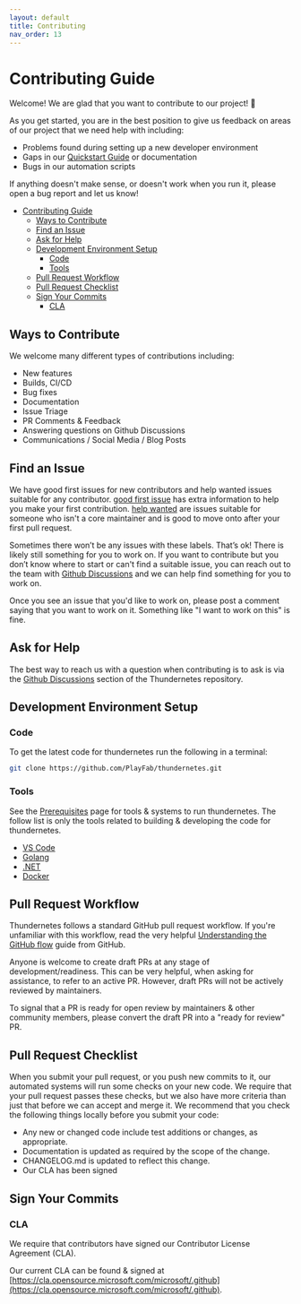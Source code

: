 ```yaml
---
layout: default
title: Contributing
nav_order: 13
---
```


# Contributing Guide

Welcome! We are glad that you want to contribute to our project! 💖

As you get started, you are in the best position to give us feedback on areas of
our project that we need help with including:

* Problems found during setting up a new developer environment
* Gaps in our [Quickstart Guide](quickstart.md) or documentation
* Bugs in our automation scripts

If anything doesn't make sense, or doesn't work when you run it, please open a
bug report and let us know!

* [Contributing Guide](#contributing-guide)
  * [Ways to Contribute](#ways-to-contribute)
  * [Find an Issue](#find-an-issue)
  * [Ask for Help](#ask-for-help)
  * [Development Environment Setup](#development-environment-setup)
    * [Code](#code)
    * [Tools](#tools)
  * [Pull Request Workflow](#pull-request-workflow)
  * [Pull Request Checklist](#pull-request-checklist)
  * [Sign Your Commits](#sign-your-commits)
    * [CLA](#cla)

## Ways to Contribute

We welcome many different types of contributions including:

* New features
* Builds, CI/CD
* Bug fixes
* Documentation
* Issue Triage
* PR Comments & Feedback
* Answering questions on Github Discussions
* Communications / Social Media / Blog Posts

## Find an Issue

We have good first issues for new contributors and help wanted issues suitable
for any contributor.
[good first issue](https://github.com/PlayFab/thundernetes/issues?q=is%3Aissue+is%3Aopen+label%3A%22good+first+issue%22) has extra information to help you make your first contribution.
[help wanted](https://github.com/PlayFab/thundernetes/issues?q=is%3Aissue+is%3Aopen+label%3A%22help+wanted%22) are issues suitable for someone who isn't a core maintainer and is
good to move onto after your first pull request.

Sometimes there won’t be any issues with these labels.
That’s ok! There is likely still something for you to work on.
If you want to contribute but you don’t know where to start or can't find a suitable issue,
you can reach out to the team with
[Github Discussions](https://github.com/PlayFab/thundernetes/discussions)
and we can help find something for you to work on.

Once you see an issue that you'd like to work on, please post a comment saying
that you want to work on it.
Something like "I want to work on this" is fine.

## Ask for Help

The best way to reach us with a question when contributing is to ask is via the
[Github Discussions](https://github.com/PlayFab/thundernetes/discussions)
section of the Thundernetes repository.

## Development Environment Setup

### Code

To get the latest code for thundernetes run the following in a terminal:

```bash
git clone https://github.com/PlayFab/thundernetes.git
```

### Tools

See the [Prerequisites](prerequisites.md) page for tools & systems to run thundernetes.
The follow list is only the tools related to building & developing the code for thundernetes.

* [VS Code](https://code.visualstudio.com)
* [Golang](https://go.dev)
* [.NET](https://dotnet.microsoft.com/download/dotnet)
* [Docker](https://docs.docker.com/get-docker/)

## Pull Request Workflow

Thundernetes follows a standard GitHub pull request workflow.
If you're unfamiliar with this workflow, read the very helpful
[Understanding the GitHub flow](https://docs.github.com/en/get-started/quickstart/github-flow) guide from GitHub.

Anyone is welcome to create draft PRs at any stage of development/readiness.
This can be very helpful, when asking for assistance, to refer to an active PR.
However, draft PRs will not be actively reviewed by maintainers.

To signal that a PR is ready for open review by maintainers & other community members,
please convert the draft PR into a "ready for review" PR.

## Pull Request Checklist

When you submit your pull request, or you push new commits to it, our automated
systems will run some checks on your new code. We require that your pull request
passes these checks, but we also have more criteria than just that before we can
accept and merge it. We recommend that you check the following things locally
before you submit your code:

* Any new or changed code include test additions or changes, as appropriate.
* Documentation is updated as required by the scope of the change.
* CHANGELOG.md is updated to reflect this change.
* Our CLA has been signed

## Sign Your Commits

### CLA

We require that contributors have signed our Contributor License Agreement (CLA).

Our current CLA can be found & signed at
[https://cla.opensource.microsoft.com/microsoft/.github](https://cla.opensource.microsoft.com/microsoft/.github).
